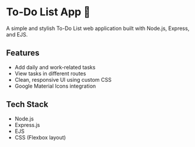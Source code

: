 # To-Do List App 📝

A simple and stylish To-Do List web application built with Node.js, Express, and EJS.

## Features
- Add daily and work-related tasks
- View tasks in different routes
- Clean, responsive UI using custom CSS
- Google Material Icons integration

## Tech Stack
- Node.js
- Express.js
- EJS
- CSS (Flexbox layout)
